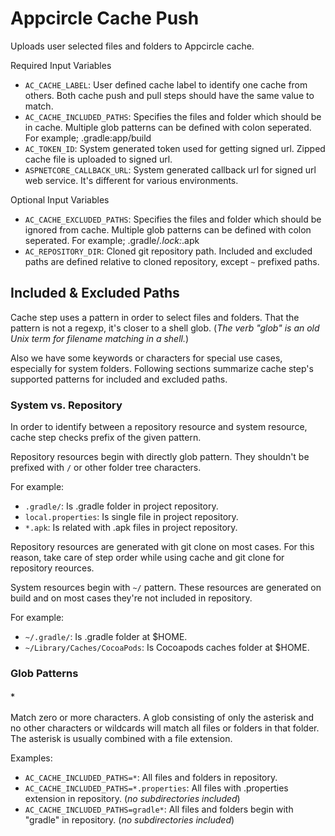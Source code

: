 # Appcircle Cache Push

Uploads user selected files and folders to Appcircle cache.

Required Input Variables

- `AC_CACHE_LABEL`: User defined cache label to identify one cache from others. Both cache push and pull steps should have the same value to match.
- `AC_CACHE_INCLUDED_PATHS`: Specifies the files and folder which should be in cache. Multiple glob patterns can be defined with colon seperated. For example; .gradle:app/build
- `AC_TOKEN_ID`: System generated token used for getting signed url. Zipped cache file is uploaded to signed url.
- `ASPNETCORE_CALLBACK_URL`: System generated callback url for signed url web service. It's different for various environments.

Optional Input Variables

- `AC_CACHE_EXCLUDED_PATHS`: Specifies the files and folder which should be ignored from cache. Multiple glob patterns can be defined with colon seperated. For example; .gradle/*.lock:*.apk
- `AC_REPOSITORY_DIR`: Cloned git repository path. Included and excluded paths are defined relative to cloned repository, except `~` prefixed paths.

## Included & Excluded Paths

Cache step uses a pattern in order to select files and folders. That the pattern is not a regexp, it's closer to a shell glob. (_The verb "glob" is an old Unix term for filename matching in a shell._)

Also we have some keywords or characters for special use cases, especially for system folders. Following sections summarize cache step's supported patterns for included and excluded paths.

### System vs. Repository

In order to identify between a repository resource and system resource, cache step checks prefix of the given pattern.

Repository resources begin with directly glob pattern. They shouldn't be prefixed with `/` or other folder tree characters.

For example:

- `.gradle/`: Is .gradle folder in project repository.
- `local.properties`: Is single file in project repository.
- `*.apk`: Is related with .apk files in project repository.

Repository resources are generated with git clone on most cases. For this reason, take care of step order while using cache and git clone for repository reources.

System resources begin with `~/` pattern. These resources are generated on build and on most cases they're not included in repository.

For example:

- `~/.gradle/`: Is .gradle folder at $HOME.
- `~/Library/Caches/CocoaPods`: Is Cocoapods caches folder at $HOME.

### Glob Patterns

#### `*`

Match zero or more characters. A glob consisting of only the asterisk and no other characters or wildcards will match all files or folders in that folder. The asterisk is usually combined with a file extension.

Examples:

- `AC_CACHE_INCLUDED_PATHS=*`: All files and folders in repository.
- `AC_CACHE_INCLUDED_PATHS=*.properties`: All files with .properties extension in repository. (_no subdirectories included_)
- `AC_CACHE_INCLUDED_PATHS=gradle*`: All files and folders begin with "gradle" in repository. (_no subdirectories included_)
